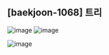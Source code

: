 ## [baekjoon-1068] 트리

![image](https://user-images.githubusercontent.com/22045163/107122553-a75dc900-68db-11eb-814b-39ca7a174675.png)
![image](https://user-images.githubusercontent.com/22045163/107122567-b93f6c00-68db-11eb-86e1-7379ea90fd22.png)

![image](https://user-images.githubusercontent.com/22045163/107122584-d83dfe00-68db-11eb-9890-58a05fb1b215.png)
